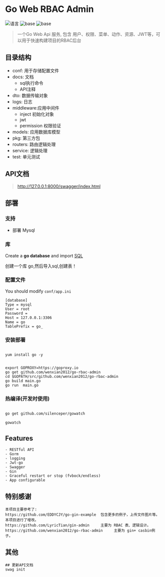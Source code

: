 # Go Web RBAC Admin 

![语言](https://img.shields.io/badge/language-goland1.2-blue.svg)
![base](https://img.shields.io/badge/base-gin-blue.svg)
![base](https://img.shields.io/badge/base-casbin-blue.svg)

> 一个Go Web Api 服务, 包含 用户、权限、菜单、动作、资源、JWT等，可以用于快速构建项目的RBAC后台

## 目录结构
* conf: 用于存储配置文件
* docs: 文档
    * sql执行命令
    * API注释
* dto: 数据传输对象
* logs: 日志
* middleware:应用中间件
    * inject 初始化对象
    * jwt
    * permission  权限验证
* models: 应用数据库模型
* pkg: 第三方包
* routers: 路由逻辑处理
* service: 逻辑处理
* test: 单元测试
    
## API文档

> http://127.0.0.1:8000/swagger/index.html

## 部署

### 支持

- 部署 Mysql

### 库

Create a **go database** and import [SQL](https://github.com/wenxian2012/go-rbac-admin/blob/master/docs/sql/go.sql)

创建一个库 go,然后导入sql,创建表！

### 配置文件

You should modify `conf/app.ini`

```
[database]
Type = mysql
User = root
Password =
Host = 127.0.0.1:3306
Name = go
TablePrefix = go_
```

### 安装部署
```

yum install go -y 


export GOPROXY=https://goproxy.io
go get github.com/wenxian2012/go-rbac-admin
cd $GOPATH/src/github.com/wenxian2012/go-rbac-admin
go build main.go
go run  main.go 
```


### 热编译(开发时使用)
```bash

go get github.com/silenceper/gowatch

gowatch   
```

## Features
```
- RESTful API
- Gorm
- logging
- Jwt-go
- Swagger
- Gin
- Graceful restart or stop (fvbock/endless)
- App configurable
```

## 特别感谢

```
本项目主要参考了:
https://github.com/EDDYCJY/go-gin-example  包含更多的例子，上传文件图片等。本项目进行了增改。
https://github.com/LyricTian/gin-admin     主要为 RBAC 表、逻辑设计。
https://github.com/wenxian2012/go-rbac-admin     主要为 gin+ casbin例子。
```

## 其他
```shell
## 更新API文档
swag init 
```